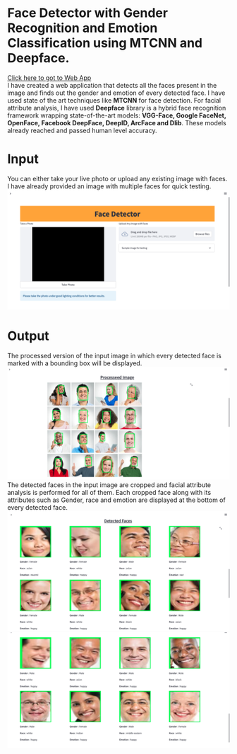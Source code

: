 # Face Detector with Gender Recognition and Emotion Classification using MTCNN and Deepface.
[Click here to got to Web App](https://nagasai524-facedetector-with-genderrecogni-face-detector-011ib0.streamlit.app/) <br/>
I have created a web application that detects all the faces present in the image and finds out the gender and emotion of every detected face. I have used state of the art techniques like **MTCNN** for face detection. 
For facial attribute analysis, I have used **Deepface** library is a hybrid face recognition framework wrapping state-of-the-art models: **VGG-Face, Google FaceNet, OpenFace, Facebook DeepFace, DeepID, ArcFace and Dlib**. These models already reached and passed human level accuracy.
# Input
You can either take your live photo or upload any existing image with faces. I have already provided an image with multiple faces for quick testing.
<img src="Images/ui.png"/>
# Output
The processed version of the input image in which every detected face is marked with a bounding box will be displayed. 
<img src="Images/processed-image.png"/>
The detected faces in the input image are cropped and facial attribute analysis is performed for all of them. Each cropped face along with its attributes such as Gender, race and emotion are displayed at the bottom of every detected face.
<img src="Images/output-1.png"/>
<img src="Images/output-2.png"/>
